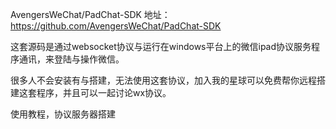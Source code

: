 AvengersWeChat/PadChat-SDK 地址：https://github.com/AvengersWeChat/PadChat-SDK

这套源码是通过websocket协议与运行在windows平台上的微信ipad协议服务程序通讯，来登陆与操作微信。

很多人不会安装有与搭建，无法使用这套协议，加入我的星球可以免费帮你远程搭建这套程序，并且可以一起讨论wx协议。

使用教程，协议服务器搭建

